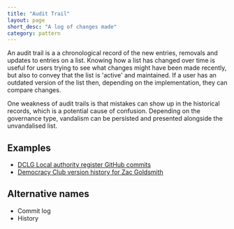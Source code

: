 ```yaml
---
title: "Audit Trail"
layout: page
short_desc: "A log of changes made"
category: pattern
---
```

An audit trail is a a chronological record of the new entries, removals and updates to entries on a list.
Knowing how a list has changed over time is useful for users trying to see what changes might have been made recently,
but also to convey that the list is 'active' and maintained.
If a user has an outdated version of the list then, depending on the implementation, they can compare changes.

One weakness of audit trails is that mistakes can show up in the historical records, which is a potential
cause of confusion. Depending on the governance type, vandalism can be persisted and presented alongside
the unvandalised list.

## Examples

* [DCLG Local authority register GitHub commits](https://github.com/openregister/local-authority-data/commits/master)
* [Democracy Club version history for Zac Goldsmith](https://candidates.democracyclub.org.uk/person/502#version-667ddc8206bf2967)

## Alternative names

* Commit log
* History

